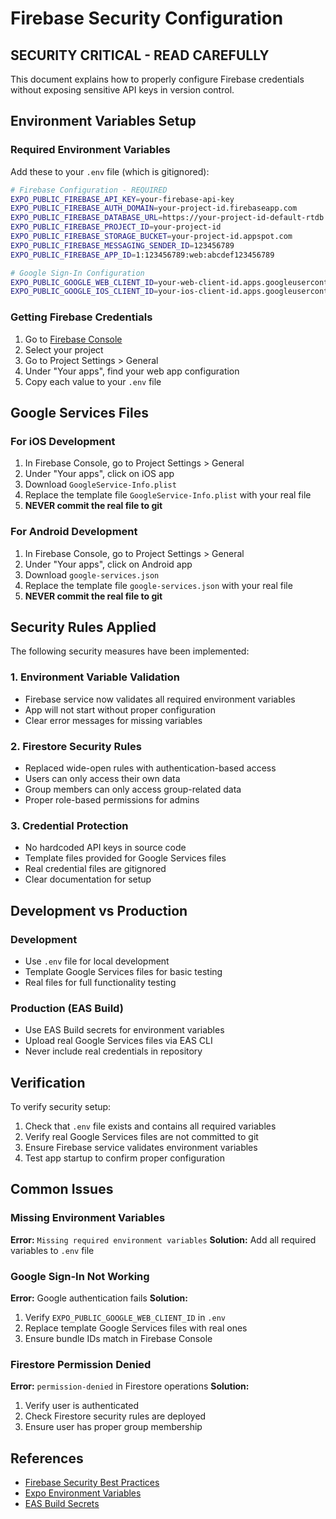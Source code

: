 # Firebase Security Configuration

## SECURITY CRITICAL - READ CAREFULLY

This document explains how to properly configure Firebase credentials without exposing sensitive API keys in version control.

## Environment Variables Setup

### Required Environment Variables

Add these to your `.env` file (which is gitignored):

```bash
# Firebase Configuration - REQUIRED
EXPO_PUBLIC_FIREBASE_API_KEY=your-firebase-api-key
EXPO_PUBLIC_FIREBASE_AUTH_DOMAIN=your-project-id.firebaseapp.com
EXPO_PUBLIC_FIREBASE_DATABASE_URL=https://your-project-id-default-rtdb.firebaseio.com/
EXPO_PUBLIC_FIREBASE_PROJECT_ID=your-project-id
EXPO_PUBLIC_FIREBASE_STORAGE_BUCKET=your-project-id.appspot.com
EXPO_PUBLIC_FIREBASE_MESSAGING_SENDER_ID=123456789
EXPO_PUBLIC_FIREBASE_APP_ID=1:123456789:web:abcdef123456789

# Google Sign-In Configuration
EXPO_PUBLIC_GOOGLE_WEB_CLIENT_ID=your-web-client-id.apps.googleusercontent.com
EXPO_PUBLIC_GOOGLE_IOS_CLIENT_ID=your-ios-client-id.apps.googleusercontent.com
```

### Getting Firebase Credentials

1. Go to [Firebase Console](https://console.firebase.google.com/)
2. Select your project
3. Go to Project Settings > General
4. Under "Your apps", find your web app configuration
5. Copy each value to your `.env` file

## Google Services Files

### For iOS Development

1. In Firebase Console, go to Project Settings > General
2. Under "Your apps", click on iOS app
3. Download `GoogleService-Info.plist`
4. Replace the template file `GoogleService-Info.plist` with your real file
5. **NEVER commit the real file to git**

### For Android Development

1. In Firebase Console, go to Project Settings > General
2. Under "Your apps", click on Android app
3. Download `google-services.json`
4. Replace the template file `google-services.json` with your real file
5. **NEVER commit the real file to git**

## Security Rules Applied

The following security measures have been implemented:

### 1. Environment Variable Validation
- Firebase service now validates all required environment variables
- App will not start without proper configuration
- Clear error messages for missing variables

### 2. Firestore Security Rules
- Replaced wide-open rules with authentication-based access
- Users can only access their own data
- Group members can only access group-related data
- Proper role-based permissions for admins

### 3. Credential Protection
- No hardcoded API keys in source code
- Template files provided for Google Services files
- Real credential files are gitignored
- Clear documentation for setup

## Development vs Production

### Development
- Use `.env` file for local development
- Template Google Services files for basic testing
- Real files for full functionality testing

### Production (EAS Build)
- Use EAS Build secrets for environment variables
- Upload real Google Services files via EAS CLI
- Never include real credentials in repository

## Verification

To verify security setup:

1. Check that `.env` file exists and contains all required variables
2. Verify real Google Services files are not committed to git
3. Ensure Firebase service validates environment variables
4. Test app startup to confirm proper configuration

## Common Issues

### Missing Environment Variables
**Error:** `Missing required environment variables`
**Solution:** Add all required variables to `.env` file

### Google Sign-In Not Working
**Error:** Google authentication fails
**Solution:** 
1. Verify `EXPO_PUBLIC_GOOGLE_WEB_CLIENT_ID` in `.env`
2. Replace template Google Services files with real ones
3. Ensure bundle IDs match in Firebase Console

### Firestore Permission Denied
**Error:** `permission-denied` in Firestore operations
**Solution:** 
1. Verify user is authenticated
2. Check Firestore security rules are deployed
3. Ensure user has proper group membership

## References

- [Firebase Security Best Practices](https://firebase.google.com/docs/rules/basics)
- [Expo Environment Variables](https://docs.expo.dev/guides/environment-variables/)
- [EAS Build Secrets](https://docs.expo.dev/build-reference/variables/)